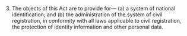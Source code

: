 3. The objects of this Act are to provide for—
(a) a system of national identification; and
(b) the administration of the system of civil registration,
in conformity with all laws applicable to civil registration, the protection
of identity information and other personal data.
